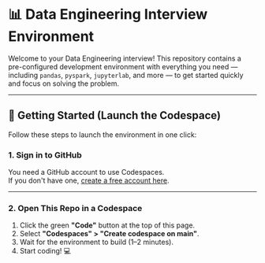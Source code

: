 # 📊 Data Engineering Interview Environment

Welcome to your Data Engineering interview! This repository contains a pre-configured development environment with everything you need — including `pandas`, `pyspark`, `jupyterlab`, and more — to get started quickly and focus on solving the problem.

---

## 🚀 Getting Started (Launch the Codespace)

Follow these steps to launch the environment in one click:

### 1. **Sign in to GitHub**

You need a GitHub account to use Codespaces.  
If you don't have one, [create a free account here](https://github.com/join).

---

### 2. **Open This Repo in a Codespace**

1. Click the green **"Code"** button at the top of this page.
2. Select **"Codespaces" > "Create codespace on main"**.
3. Wait for the environment to build (1–2 minutes).
4. Start coding! 💻